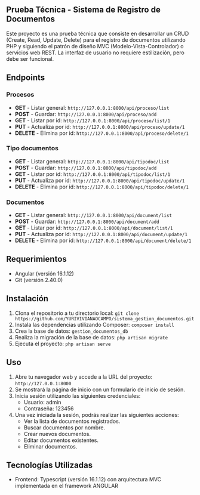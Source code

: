 
## Prueba Técnica - Sistema de Registro de Documentos

Este proyecto es una prueba técnica que consiste en desarrollar un CRUD (Create, Read, Update, Delete) para el registro de documentos utilizando PHP y siguiendo el patrón de diseño MVC (Modelo-Vista-Controlador) o servicios web REST. La interfaz de usuario no requiere estilización, pero debe ser funcional.

## Endpoints

### Procesos
- **GET** - Listar general: `http://127.0.0.1:8000/api/proceso/list`
- **POST** - Guardar: `http://127.0.0.1:8000/api/proceso/add`
- **GET** - Listar por id: `http://127.0.0.1:8000/api/proceso/list/1`
- **PUT** - Actualiza por id: `http://127.0.0.1:8000/api/proceso/update/1`
- **DELETE** - Elimina por id: `http://127.0.0.1:8000/api/proceso/delete/1`

### Tipo documentos
- **GET** - Listar general: `http://127.0.0.1:8000/api/tipodoc/list`
- **POST** - Guardar: `http://127.0.0.1:8000/api/tipodoc/add`
- **GET** - Listar por id: `http://127.0.0.1:8000/api/tipodoc/list/1`
- **PUT** - Actualiza por id: `http://127.0.0.1:8000/api/tipodoc/update/1`
- **DELETE** - Elimina por id: `http://127.0.0.1:8000/api/tipodoc/delete/1`

### Documentos
- **GET** - Listar general: `http://127.0.0.1:8000/api/document/list`
- **POST** - Guardar: `http://127.0.0.1:8000/api/document/add`
- **GET** - Listar por id: `http://127.0.0.1:8000/api/document/list/1`
- **PUT** - Actualiza por id: `http://127.0.0.1:8000/api/document/update/1`
- **DELETE** - Elimina por id: `http://127.0.0.1:8000/api/document/delete/1`


## Requerimientos

- Angular (versión 16.1.12)
- Git (versión 2.40.0)


## Instalación

1. Clona el repositorio a tu directorio local: `git clone https://github.com/YURIVIVIANAOCAMPO/sistema_gestion_documentos.git`
2. Instala las dependencias utilizando Composer: `composer install`
3. Crea la base de datos: `gestion_documentos_db`
4. Realiza la migración de la base de datos: `php artisan migrate`
5. Ejecuta el proyecto: `php artisan serve`

## Uso

1. Abre tu navegador web y accede a la URL del proyecto: `http://127.0.0.1:8000`
2. Se mostrará la página de inicio con un formulario de inicio de sesión.
3. Inicia sesión utilizando las siguientes credenciales:
   - Usuario: admin
   - Contraseña: 123456
4. Una vez iniciada la sesión, podrás realizar las siguientes acciones:
   - Ver la lista de documentos registrados.
   - Buscar documentos por nombre.
   - Crear nuevos documentos.
   - Editar documentos existentes.
   - Eliminar documentos.

## Tecnologías Utilizadas

- Frontend: Typescript (versión 16.1.12) con arquitectura MVC implementada en el framework ANGULAR







